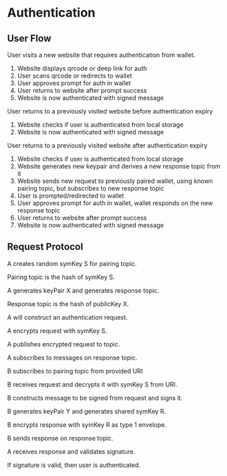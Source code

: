 # Authentication

## User Flow

User visits a new website that requires authentication from wallet.

1. Website displays qrcode or deep link for auth
2. User scans qrcode or redirects to wallet
3. User approves prompt for auth in wallet
4. User returns to website after prompt success
5. Website is now authenticated with signed message

User returns to a previously visited website before authentication expiry

1. Website checks if user is authenticated from local storage
2. Website is now authenticated with signed message

User returns to a previously visited website after authentication expiry

1. Website checks if user is authenticated from local storage
2. Website generates new keypair and derives a new response topic from it
3. Website sends new request to previously paired wallet, using known pairing topic, but subscribes to new response topic
4. User is prompted/redirected to wallet
5. User approves prompt for auth in wallet, wallet responds on the new response topic
6. User returns to website after prompt success
7. Website is now authenticated with signed message

## Request Protocol

A creates random symKey S for pairing topic.

Pairing topic is the hash of symKey S.

A generates keyPair X and generates response topic.

Response topic is the hash of publicKey X.

A will construct an authentication request.

A encrypts request with symKey S.

A publishes encrypted request to topic.

A subscribes to messages on response topic.

B subscribes to pairing topic from provided URI

B receives request and decrypts it with symKey S from URI.

B constructs message to be signed from request and signs it.

B generates keyPair Y and generates shared symKey R.

B encrypts response with symKey R as type 1 envelope.

B sends response on response topic.

A receives response and validates signature.

If signature is valid, then user is authenticated.
